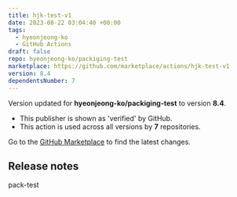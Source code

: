 ```yaml
---
title: hjk-test-v1
date: 2023-08-22 03:04:40 +00:00
tags:
  - hyeonjeong-ko
  - GitHub Actions
draft: false
repo: hyeonjeong-ko/packiging-test
marketplace: https://github.com/marketplace/actions/hjk-test-v1
version: 8.4
dependentsNumber: 7
---
```



Version updated for **hyeonjeong-ko/packiging-test** to version **8.4**.
- This publisher is shown as 'verified' by GitHub.
- This action is used across all versions by **7** repositories.

Go to the [GitHub Marketplace](https://github.com/marketplace/actions/hjk-test-v1) to find the latest changes.

## Release notes

pack-test
